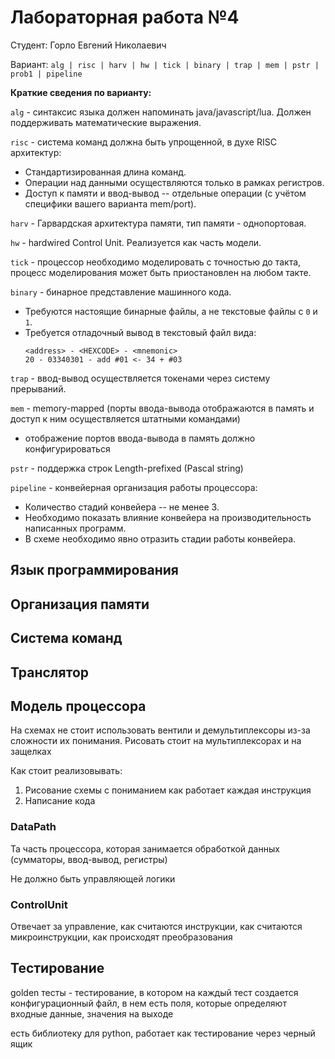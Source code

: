 # Лабораторная работа №4

Студент: Горло Евгений Николаевич

Вариант: `alg | risc | harv | hw | tick | binary | trap | mem | pstr | prob1 | pipeline`

**Краткие сведения по варианту:**

`alg` - синтаксис языка должен напоминать java/javascript/lua. Должен поддерживать математические выражения.

`risc` - система команд должна быть упрощенной, в духе RISC архитектур:
- Стандартизированная длина команд.
- Операции над данными осуществляются только в рамках регистров.
- Доступ к памяти и ввод-вывод -- отдельные операции (с учётом специфики вашего варианта mem/port).

`harv` - Гарвардская архитектура памяти, тип памяти - однопортовая.

`hw` - hardwired Control Unit. Реализуется как часть модели.

`tick` - процессор необходимо моделировать с точностью до такта, процесс моделирования может быть приостановлен на любом такте.

`binary` - бинарное представление машинного кода. 
- Требуются настоящие бинарные файлы, а не текстовые файлы с `0` и `1`.
- Требуется отладочный вывод в текстовый файл вида:
    ``` 
    <address> - <HEXCODE> - <mnemonic>
    20 - 03340301 - add #01 <- 34 + #03
    ```

`trap` - ввод-вывод осуществляется токенами через систему прерываний.

`mem` - memory-mapped (порты ввода-вывода отображаются в память и доступ к ним осуществляется штатными командами)
- отображение портов ввода-вывода в память должно конфигурироваться

`pstr` - поддержка строк Length-prefixed (Pascal string)

`pipeline` - конвейерная организация работы процессора:
- Количество стадий конвейера -- не менее 3.
- Необходимо показать влияние конвейера на производительность написанных программ.
- В схеме необходимо явно отразить стадии работы конвейера.

## Язык программирования


## Организация памяти


## Система команд


## Транслятор


## Модель процессора

На схемах не стоит использовать вентили и демультиплексоры из-за сложности их понимания. Рисовать стоит на мультиплексорах и на защелках

Как стоит реализовывать: 
1. Рисование схемы с пониманием как работает каждая инструкция
2. Написание кода

### DataPath
Та часть процессора, которая занимается обработкой данных (сумматоры, ввод-вывод, регистры)

Не должно быть управляющей логики

### ControlUnit
Отвечает за управление, как считаются инструкции, как считаются микроинструкции, как происходят преобразования

## Тестирование

golden тесты - тестирование, в котором на каждый тест создается конфигурационный файл, в нем есть поля, которые определяют входные данные, значения на выходе

есть библиотеку для python, работает как тестирование через черный ящик